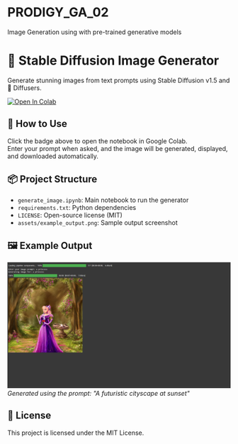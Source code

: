 # PRODIGY_GA_02
Image Generation using with pre-trained generative models
# 🧠 Stable Diffusion Image Generator


Generate stunning images from text prompts using Stable Diffusion v1.5 and 🤗 Diffusers.

[![Open In Colab](https://colab.research.google.com/assets/colab-badge.svg)](https://colab.research.google.com/github/Shambhavi9228/PRODIGY_GA_02/blob/main/image_generator.ipynb)

## 🚀 How to Use
Click the badge above to open the notebook in Google Colab.  
Enter your prompt when asked, and the image will be generated, displayed, and downloaded automatically.

## 📦 Project Structure
- `generate_image.ipynb`: Main notebook to run the generator
- `requirements.txt`: Python dependencies
- `LICENSE`: Open-source license (MIT)
- `assets/example_output.png`: Sample output screenshot

## 🖼️ Example Output
![Example Output](output.png)  
*Generated using the prompt: "A futuristic cityscape at sunset"*

## 📝 License
This project is licensed under the MIT License.
